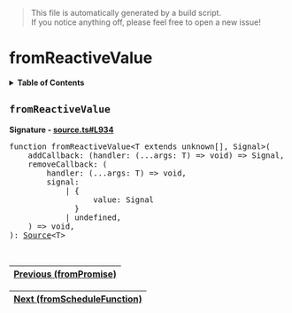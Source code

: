 > This file is automatically generated by a build script.<br>If you notice anything off, please feel free to open a new issue!

# fromReactiveValue

<details><summary><b>Table of Contents</b></summary>

1. [<code>fromReactiveValue</code>](#fromReactiveValue)</details>

## <a name="fromReactiveValue"></a><code>fromReactiveValue</code>

<b>Signature - [source.ts#L934](..\/..\/packages\/core\/src\/source.ts#L934)</b>

<pre>function fromReactiveValue&lt;T extends unknown[], Signal&gt;(<br>    addCallback: (handler: (...args: T) =&gt; void) =&gt; Signal,<br>    removeCallback: (<br>        handler: (...args: T) =&gt; void,<br>        signal:<br>            | {<br>                  value: Signal<br>              }<br>            | undefined,<br>    ) =&gt; void,<br>): <a href="00-Source.md#Source-Interface">Source</a>&lt;T&gt;</pre><br>

| [Previous \(fromPromise\)](17-fromPromise.md#readme) |
| --- |

<div align="right">

| [Next \(fromScheduleFunction\)](19-fromScheduleFunction.md#readme) |
| --- |
</div>
